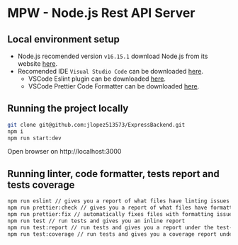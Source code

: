 # MPW - Node.js Rest API Server

## Local environment setup

* Node.js recomended version `v16.15.1` download Node.js from its website [here](https://nodejs.org/en/).
* Recomended IDE `Visual Studio Code` can be downloaded [here](https://code.visualstudio.com/).
    * VSCode Eslint plugin can be downloaded [here](https://marketplace.visualstudio.com/items?itemName=dbaeumer.vscode-eslint).
    * VSCode Prettier Code Formatter can be downloaded [here](https://marketplace.visualstudio.com/items?itemName=esbenp.prettier-vscode).

## Running the project locally
```sh
git clone git@github.com:jlopez513573/ExpressBackend.git
npm i
npm run start:dev
```
Open browser on http://localhost:3000

## Running linter, code formatter, tests report and tests coverage
```sh
npm run eslint // gives you a report of what files have linting issues
npm run prettier:check // gives you a report of what files have formatting issues
npm run prettier:fix // automatically fixes files with formatting issues
npm run test // run tests and gives you an inline report
npm run test:report // run tests and gives you a report under the test-report folder
npm run test:coverage // run tests and gives you a coverage report under the coverage folder
```